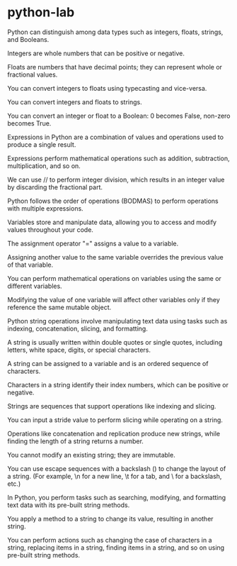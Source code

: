 # python-lab
Python can distinguish among data types such as integers, floats, strings, and Booleans.

Integers are whole numbers that can be positive or negative.

Floats are numbers that have decimal points; they can represent whole or fractional values.

You can convert integers to floats using typecasting and vice-versa.

You can convert integers and floats to strings.

You can convert an integer or float to a Boolean: 0 becomes False, non-zero becomes True.

Expressions in Python are a combination of values and operations used to produce a single result.

Expressions perform mathematical operations such as addition, subtraction, multiplication, and so on.

We can use // to perform integer division, which results in an integer value by discarding the fractional part.  

Python follows the order of operations (BODMAS) to perform operations with multiple expressions.

Variables store and manipulate data, allowing you to access and modify values throughout your code.

The assignment operator "=" assigns a value to a variable.

Assigning another value to the same variable overrides the previous value of that variable.

You can perform mathematical operations on variables using the same or different variables.

Modifying the value of one variable will affect other variables only if they reference the same mutable object.  

Python string operations involve manipulating text data using tasks such as indexing, concatenation, slicing, and formatting.

A string is usually written within double quotes or single quotes, including letters, white space, digits, or special characters.

A string can be assigned to a variable and is an ordered sequence of characters.

Characters in a string identify their index numbers, which can be positive or negative.

Strings are sequences that support operations like indexing and slicing.

You can input a stride value to perform slicing while operating on a string.

Operations like concatenation and replication produce new strings, while finding the length of a string returns a number.

You cannot modify an existing string; they are immutable. 

 You can use escape sequences with a backslash (\) to change the layout of a string.  (For example, \n for a new line, \t for a tab, and \\ for a backslash, etc.)   

In Python, you perform tasks such as searching, modifying, and formatting text data with its pre-built string methods.

You apply a method to a string to change its value, resulting in another string. 

You can perform actions such as changing the case of characters in a string, replacing items in a string, finding items in a string, and so on using pre-built string methods.
